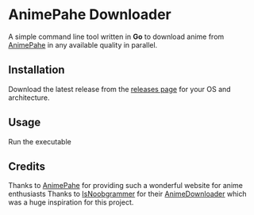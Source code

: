 # AnimePahe Downloader

A simple command line tool written in **Go** to download anime from [AnimePahe](https://animepahe.ru) in any available quality in parallel.

## Installation

Download the latest release from the [releases page](https://github.com/krishpranav/AnimePahe-Downloader/releases) for your OS and architecture.

## Usage

Run the executable


## Credits

Thanks to [AnimePahe](https://animepahe.ru) for providing such a wonderful website for anime enthusiasts
Thanks to [IsNoobgrammer](https://github.com/IsNoobgrammer) for their [AnimeDownloader](https://github.com/IsNoobgrammer/AnimeDownloader) which was a huge inspiration for this project.
